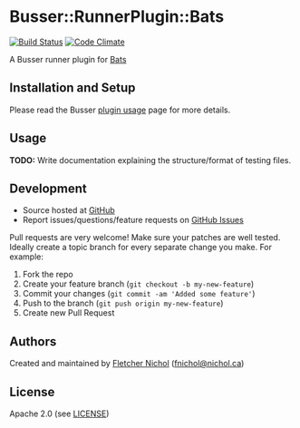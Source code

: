 # <a name="title"></a> Busser::RunnerPlugin::Bats

[![Build Status](https://travis-ci.org/test-kitchen/busser-bats.png?branch=master)](https://travis-ci.org/fnichol/busser-bats)
[![Code Climate](https://codeclimate.com/github/fnichol/busser-bats.png)](https://codeclimate.com/github/fnichol/busser-bats)

A Busser runner plugin for [Bats][bats_site]

## <a name="installation"></a> Installation and Setup

Please read the Busser [plugin usage][plugin_usage] page for more details.

## <a name="usage"></a> Usage

**TODO:** Write documentation explaining the structure/format of testing files.

## <a name="development"></a> Development

* Source hosted at [GitHub][repo]
* Report issues/questions/feature requests on [GitHub Issues][issues]

Pull requests are very welcome! Make sure your patches are well tested.
Ideally create a topic branch for every separate change you make. For
example:

1. Fork the repo
2. Create your feature branch (`git checkout -b my-new-feature`)
3. Commit your changes (`git commit -am 'Added some feature'`)
4. Push to the branch (`git push origin my-new-feature`)
5. Create new Pull Request

## <a name="authors"></a> Authors

Created and maintained by [Fletcher Nichol][author] (<fnichol@nichol.ca>)

## <a name="license"></a> License

Apache 2.0 (see [LICENSE][license])


[author]:           https://github.com/fnichol
[issues]:           https://github.com/fnichol/busser-bats/issues
[license]:          https://github.com/fnichol/busser-bats/blob/master/LICENSE
[repo]:             https://github.com/fnichol/busser-bats
[plugin_usage]:     http://docs.kitchen-ci.org/busser/plugin-usage

[bats_site]:  https://github.com/sstephenson/bats
